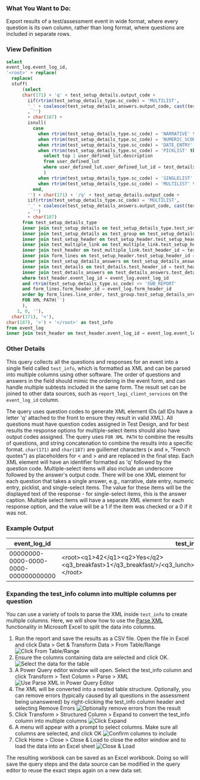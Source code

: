 ### What You Want to Do:
Export results of a test/assessment event in wide format, where every question is its own column, rather than long format, where questions are included in separate rows.

### View Definition
```sql
select
event_log.event_log_id,
'<root>' + replace(
  replace(
  stuff(
      (select
      char(171) + 'q' + test_setup_details.output_code + 
        iif(rtrim(test_setup_details_type.sc_code) = 'MULTILIST', 
        '_' + coalesce(test_setup_details_answers.output_code, cast(test_setup_details_answers.test_setup_answers_value as varchar), '')
        , '')
        + char(187) + 
        isnull(
          case 
            when rtrim(test_setup_details_type.sc_code) = 'NARRATIVE' then test_details_answers.narrative
            when rtrim(test_setup_details_type.sc_code) = 'NUMERIC_SCORE' then cast(test_details_answers.numeric_value as varchar)
            when rtrim(test_setup_details_type.sc_code) = 'DATE_ENTRY' then cast(test_details_answers.date_value as varchar)
            when rtrim(test_setup_details_type.sc_code) = 'PICKLIST' then (
              select top 1 user_defined_lut.description
              from user_defined_lut
              where user_defined_lut.user_defined_lut_id = test_details_answers.picklist_value
              )
            when rtrim(test_setup_details_type.sc_code) = 'SINGLELIST' then test_setup_details_answers.test_setup_answers_caption
            when rtrim(test_setup_details_type.sc_code) = 'MULTILIST' then cast(test_details_answers.is_checked as varchar)
          end,
        '') + char(171) + '/q' + test_setup_details.output_code + 
        iif(rtrim(test_setup_details_type.sc_code) = 'MULTILIST', 
        '_' + coalesce(test_setup_details_answers.output_code, cast(test_setup_details_answers.test_setup_answers_value as varchar), '')
        , '')
        + char(187)
      from test_setup_details_type
      inner join test_setup_details on test_setup_details_type.test_setup_details_type_id = test_setup_details.test_setup_details_type_id
      inner join test_setup_details as test_group on test_setup_details.test_setup_details_belongs_to = test_group.test_setup_details_id
      inner join test_setup_header on test_setup_header.test_setup_header_id = test_group.test_setup_header_id
      inner join test_multiple_link on test_multiple_link.test_setup_header_id = test_setup_header.test_setup_header_id
      inner join test_header on test_multiple_link.test_header_id = test_header.test_header_id
      inner join form_lines on test_setup_header.test_setup_header_id = form_lines.sub_test_header_id
      inner join test_setup_details_answers on test_setup_details_answers.test_setup_details_id = test_setup_details.test_setup_details_id
      inner join test_details on test_details.test_header_id = test_header.test_header_id and test_details.test_setup_details_id = test_setup_details.test_setup_details_id
      inner join test_details_answers on test_details_answers.test_details_id = test_details.test_details_id and test_details_answers.test_setup_details_answers_id = test_setup_details_answers.test_setup_details_answers_id
      where test_header.event_log_id = event_log.event_log_id
      and rtrim(test_setup_details_type.sc_code) <> 'SUB_REPORT'
      and form_lines.form_header_id = event_log.form_header_id
      order by form_lines.line_order, test_group.test_setup_details_order, test_setup_details.test_setup_details_order, test_setup_details_answers.test_setup_answers_order
      FOR XML PATH('')
      ),
    1, 0, ''),
  char(171), '<'),
char(187), '>') + '</root>' as test_info
from event_log
inner join test_header on test_header.event_log_id = event_log.event_log_id
```

### Other Details
This query collects all the questions and responses for an event into a single field called `test_info`, which is formatted as XML and can be parsed into multiple columns using other software. The order of questions and answers in the field should mimic the ordering in the event form, and can handle multiple subtests included in the same form. The result set can be joined to other data sources, such as `report_logi_client_services` on the `event_log_id` column.

The query uses question codes to generate XML element IDs (all IDs have a letter 'q' attached to the front to ensure they result in valid XML). All questions must have question codes assigned in Test Design, and for best results the response options for multiple-select items should also have output codes assigned. The query uses `FOR XML PATH` to combine the results of questions, and string concatenation to combine the results into a specific format. `char(171)` and `char(187)` are guillemet characters (« and », "French quotes") as placeholders for < and > and are replaced in the final step. Each XML element will have an identifier formatted as 'q' followed by the question code. Multiple-select items will also include an underscore followed by the answer's output code. There will be one XML element for each question that takes a single answer, e.g., narrative, date entry, numeric entry, picklist, and single-select items. The value for these items will be the displayed text of the response - for single-select items, this is the answer caption. Multiple select items will have a separate XML element for each response option, and the value will be a 1 if the item was checked or a 0 if it was not. 


### Example Output
| event_log_id | test_info|
| ---------- | ----------- |
| 00000000-0000-0000-0000-000000000000| \<root\>\<q1\>42</q1\>\<q2\>Yes\</q2\>\<q3_breakfast\>1\</q3_breakfast/>/<q3_lunch\>0\</q3_lunch/>/<q3_dinner\>1<\/q3.dinner\>\</root\>     |
  
### Expanding the test_info column into multiple columns per question

You can use a variety of tools to parse the XML inside `test_info` to create multiple columns. Here, we will show how to use the [Parse XML](https://support.microsoft.com/en-us/office/parse-text-as-json-or-xml-power-query-7436916b-210a-4299-83dd-8531a1d5e945) functionality in Microsoft Excel to split the data into columns.

1. Run the report and save the results as a CSV file. Open the file in Excel and click Data > Get & Transform Data > From Table/Range 
![Click From Table/Range](https://github.com/myEvolv-Development-Community/myEvolvCode/blob/main/SQL%20Views/assets/images/PowerQuery-1-From-Table-Range.png)
3. Ensure the columns containing data are selected and click OK.  
![Select the data for the table](https://github.com/myEvolv-Development-Community/myEvolvCode/blob/main/SQL%20Views/assets/images/PowerQuery-2-Create-Table.png)
4. A Power Query editor window will open. Select the test_info column and click Transform > Text Column > Parse > XML 
![Use Parse XML in Power Query Editor](https://github.com/myEvolv-Development-Community/myEvolvCode/blob/main/SQL%20Views/assets/images/PowerQuery-3-Parse-XML.png)
5. The XML will be converted into a nested table structure. Optionally, you can remove errors (typically caused by all questions in the assessment being unanswered) by right-clicking the test_info column header and selecting Remove Errors 
![Optionally remove errors from the result](https://github.com/myEvolv-Development-Community/myEvolvCode/blob/main/SQL%20Views/assets/images/PowerQuery-4-Remove-Errors.png)
6. Click Transform > Structured Column > Expand to convert the test_info column into multiple columns
![Click Expand](https://github.com/myEvolv-Development-Community/myEvolvCode/blob/main/SQL%20Views/assets/images/PowerQuery-5-Expand.png)
7. A menu will appear with a prompt to select columns. Make sure all columns are selected, and click OK
![Confirm columns to include](https://github.com/myEvolv-Development-Community/myEvolvCode/blob/main/SQL%20Views/assets/images/PowerQuery-6-Select-Columns.png)
8. Click Home > Close > Close & Load to close the editor window and to load the data into an Excel sheet
![Close & Load](https://github.com/myEvolv-Development-Community/myEvolvCode/blob/main/SQL%20Views/assets/images/PowerQuery-7-Close-and-Load.png)

The resulting workbook can be saved as an Excel workbook. Doing so will save the query steps and the data source can be modified in the query editor to reuse the exact steps again on a new data set.
